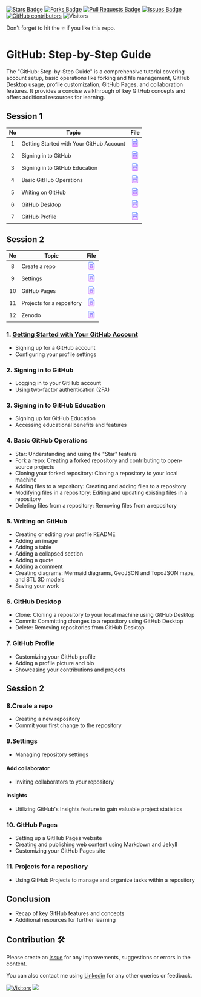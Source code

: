 <a href="https://github.com/drshahizan/learn-github/stargazers"><img src="https://img.shields.io/github/stars/drshahizan/learn-github" alt="Stars Badge"/></a>
<a href="https://github.com/drshahizan/learn-github/network/members"><img src="https://img.shields.io/github/forks/drshahizan/learn-github" alt="Forks Badge"/></a>
<a href="https://github.com/drshahizan/learn-github/pulls"><img src="https://img.shields.io/github/issues-pr/drshahizan/learn-github" alt="Pull Requests Badge"/></a>
<a href="https://github.com/drshahizan/learn-github/issues"><img src="https://img.shields.io/github/issues/drshahizan/learn-github" alt="Issues Badge"/></a>
<a href="https://github.com/drshahizan/learn-github/graphs/contributors"><img alt="GitHub contributors" src="https://img.shields.io/github/contributors/drshahizan/learn-github?color=2b9348"></a>
![Visitors](https://api.visitorbadge.io/api/visitors?path=https%3A%2F%2Fgithub.com%2Fdrshahizan%2Flearn-github&labelColor=%23d9e3f0&countColor=%23697689&style=flat)

Don't forget to hit the :star: if you like this repo.

# GitHub: Step-by-Step Guide
The "GitHub: Step-by-Step Guide" is a comprehensive tutorial covering account setup, basic operations like forking and file management, GitHub Desktop usage, profile customization, GitHub Pages, and collaboration features. It provides a concise walkthrough of key GitHub concepts and offers additional resources for learning.



## Session 1

| No | Topic |  File |
| :-----: |  ------ | :-----: | 
| 1 | Getting Started with Your GitHub Account| <a href="task1.md" ><img src="./images/document1.png" width="24px" height="24px" ></a> | 
| 2 | Signing in to GitHub| <a href="task2.md" ><img src="./images/document1.png" width="24px" height="24px" ></a> | 
| 3 | Signing in to GitHub Education | <a href="task3.md" ><img src="./images/document1.png" width="24px" height="24px" ></a> | 
| 4 | Basic GitHub Operations| <a href="task4.md" ><img src="./images/document1.png" width="24px" height="24px" ></a> | 
| 5 | Writing on GitHub| <a href="task5.md" ><img src="./images/document1.png" width="24px" height="24px" ></a> | 
| 6 | GitHub Desktop | <a href="task6.md" ><img src="./images/document1.png" width="24px" height="24px" ></a> | 
| 7 | GitHub Profile | <a href="task7.md" ><img src="./images/document1.png" width="24px" height="24px" ></a> | 

## Session 2
| No | Topic |  File |
| :-----: |  ------ | :-----: | 
| 8 | Create a repo | <a href="task8.md" ><img src="./images/document1.png" width="24px" height="24px" ></a> | 
| 9 | Settings | <a href="task9.md" ><img src="./images/document1.png" width="24px" height="24px" ></a> | 
| 10 | GitHub Pages | <a href="task10.md" ><img src="./images/document1.png" width="24px" height="24px" ></a> | 
| 11 | Projects for a repository | <a href="task11.md" ><img src="./images/document1.png" width="24px" height="24px" ></a> | 
| 12 | Zenodo | <a href="task12.md" ><img src="./images/document1.png" width="24px" height="24px" ></a> | 

### 1. [Getting Started with Your GitHub Account](task1.md)
- Signing up for a GitHub account
- Configuring your profile settings

### 2. Signing in to GitHub
- Logging in to your GitHub account
- Using two-factor authentication (2FA)

### 3. Signing in to GitHub Education
- Signing up for GitHub Education
- Accessing educational benefits and features

### 4. Basic GitHub Operations
- Star: Understanding and using the "Star" feature
- Fork a repo: Creating a forked repository and contributing to open-source projects
- Cloning your forked repository: Cloning a repository to your local machine
- Adding files to a repository: Creating and adding files to a repository
- Modifying files in a repository: Editing and updating existing files in a repository
- Deleting files from a repository: Removing files from a repository

### 5. Writing on GitHub
- Creating or editing your profile README
- Adding an image
- Adding a table
- Adding a collapsed section
- Adding a quote
- Adding a comment
- Creating diagrams: Mermaid diagrams, GeoJSON and TopoJSON maps, and STL 3D models
- Saving your work

### 6. GitHub Desktop
- Clone: Cloning a repository to your local machine using GitHub Desktop
- Commit: Committing changes to a repository using GitHub Desktop
- Delete: Removing repositories from GitHub Desktop

### 7. GitHub Profile
- Customizing your GitHub profile
- Adding a profile picture and bio
- Showcasing your contributions and projects

## Session 2
### 8.Create a repo
- Creating a new repository
- Commit your first change to the repository

### 9.Settings
- Managing repository settings

#### Add collaborator
- Inviting collaborators to your repository

#### Insights
- Utilizing GitHub's Insights feature to gain valuable project statistics

### 10. GitHub Pages
- Setting up a GitHub Pages website
- Creating and publishing web content using Markdown and Jekyll
- Customizing your GitHub Pages site

### 11. Projects for a repository
- Using GitHub Projects to manage and organize tasks within a repository

## Conclusion
- Recap of key GitHub features and concepts
- Additional resources for further learning

## Contribution 🛠️
Please create an [Issue](https://github.com/drshahizan/learn-github/issues) for any improvements, suggestions or errors in the content.

You can also contact me using [Linkedin](https://www.linkedin.com/in/drshahizan/) for any other queries or feedback.

[![Visitors](https://api.visitorbadge.io/api/visitors?path=https%3A%2F%2Fgithub.com%2Fdrshahizan&labelColor=%23697689&countColor=%23555555&style=plastic)](https://visitorbadge.io/status?path=https%3A%2F%2Fgithub.com%2Fdrshahizan)
![](https://hit.yhype.me/github/profile?user_id=81284918)


